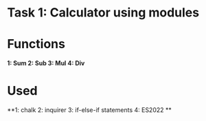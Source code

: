 
# Task 1: Calculator using modules
# Functions
**1: Sum
2: Sub
3: Mul
4: Div**
# Used
**1: chalk
2: inquirer
3: if-else-if statements
4: ES2022
**
